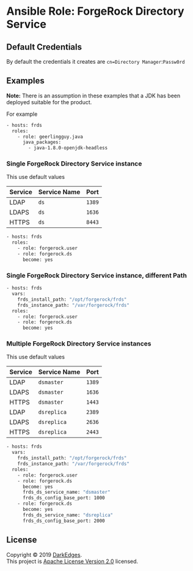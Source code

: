 # Ansible Role: ForgeRock Directory Service

## Default Credentials

By default the credentials it creates are `cn=Directory Manager`:`Passw0rd`

## Examples

**Note:** There is an assumption in these examples that a JDK has been deployed suitable for the product.

For example

```bash
- hosts: frds
  roles:
    - role: geerlingguy.java
      java_packages:
        - java-1.8.0-openjdk-headless
```

### Single ForgeRock Directory Service instance

This use default values

| Service | Service Name | Port   |
| ------- | ------------ | ------ |
| LDAP    | `ds`         | `1389` |
| LDAPS   | `ds`         | `1636` |
| HTTPS   | `ds`         | `8443` |

```bash
- hosts: frds
  roles:
    - role: forgerock.user
    - role: forgerock.ds
      become: yes
```

### Single ForgeRock Directory Service instance, different Path

```bash
- hosts: frds
  vars:
    frds_install_path: "/opt/forgerock/frds"
    frds_instance_path: "/var/forgerock/frds"
  roles:
    - role: forgerock.user
    - role: forgerock.ds
      become: yes
```

### Multiple ForgeRock Directory Service instances

This use default values

| Service | Service Name | Port   |
| ------- | ------------ | ------ |
| LDAP    | `dsmaster`   | `1389` |
| LDAPS   | `dsmaster`   | `1636` |
| HTTPS   | `dsmaster`   | `1443` |
| LDAP    | `dsreplica`  | `2389` |
| LDAPS   | `dsreplica`  | `2636` |
| HTTPS   | `dsreplica`  | `2443` |

```bash
- hosts: frds
  vars:
    frds_install_path: "/opt/forgerock/frds"
    frds_instance_path: "/var/forgerock/frds"
  roles:
    - role: forgerock.user
    - role: forgerock.ds
      become: yes
      frds_ds_service_name: "dsmaster"
      frds_ds_config_base_port: 1000
    - role: forgerock.ds
      become: yes
      frds_ds_service_name: "dsreplica"
      frds_ds_config_base_port: 2000
```

## License

Copyright © 2019 [DarkEdges](https://bitbucket.org/darkedges).  
This project is [Apache License Version 2.0](https://bitbucket.org/darkedges/ansible-role-forgerock-ds/src/master/LICENSE) licensed.
